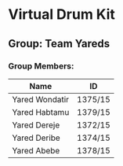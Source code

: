 # Virtual Drum Kit

## Group: Team Yareds

### Group Members:
| Name                 | ID       |
|----------------------|----------|
| Yared Wondatir       | 1375/15  |
| Yared Habtamu        | 1379/15  |
| Yared Dereje         | 1372/15  |
| Yared Deribe         | 1374/15  |
| Yared Abebe          | 1378/15  |